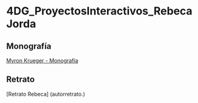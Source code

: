 # 4DG_ProyectosInteractivos_RebecaJorda
## Monografía
[Myron Krueger - Monografía](monografia_myron_krueger.pdf)
## Retrato
[Retrato Rebeca] (autorretrato.)
